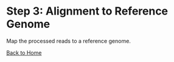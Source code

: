 # Step 3: Alignment to Reference Genome

Map the processed reads to a reference genome.

[Back to Home](Home)
